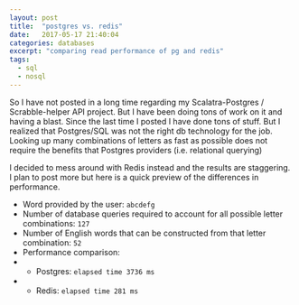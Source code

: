 ```yaml
---
layout: post
title:  "postgres vs. redis"
date:   2017-05-17 21:40:04
categories: databases
excerpt: "comparing read performance of pg and redis"
tags:
  - sql
  - nosql
---
```


So I have not posted in a long time regarding my Scalatra-Postgres / Scrabble-helper API project.  But I have been doing tons of work on it and having a blast.  Since the last time I posted I have done tons of stuff.  But I realized that Postgres/SQL was not the right db technology for the job.  Looking up many combinations of letters as fast as possible does not require the benefits that Postgres providers (i.e. relational querying)

I decided to mess around with Redis instead and the results are staggering.  I plan to post more but here is a quick preview of the differences in performance.

* Word provided by the user: `abcdefg`
* Number of database queries required to account for all possible letter combinations: `127`
* Number of English words that can be constructed from that letter combination: `52`
* Performance comparison: 
* * Postgres: `elapsed time 3736 ms`
* * Redis: `elapsed time 281 ms`
